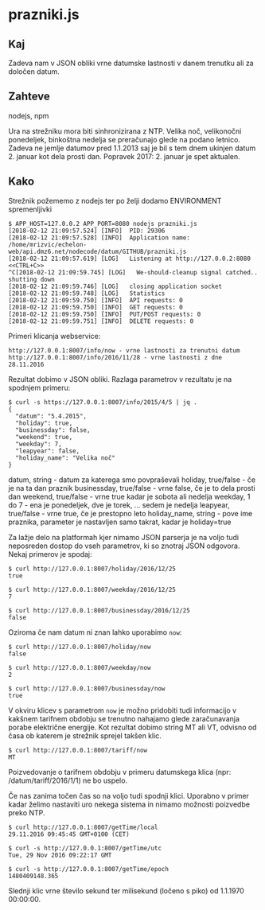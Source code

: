# prazniki.js

## Kaj

Zadeva nam v JSON obliki vrne datumske lastnosti v danem trenutku ali za določen datum.

## Zahteve
nodejs, npm

Ura na strežniku mora biti sinhronizirana z NTP.
Velika noč, velikonočni ponedeljek, binkoštna nedelja se preračunajo glede na podano letnico. Zadeva ne jemlje datumov pred 1.1.2013 saj je bil s tem dnem ukinjen datum 2. januar kot dela prosti dan.
Popravek 2017: 2. januar je spet aktualen.

## Kako

Strežnik požememo z nodejs ter po želji dodamo ENVIRONMENT spremenljivki
```
$ APP_HOST=127.0.0.2 APP_PORT=8080 nodejs prazniki.js
[2018-02-12 21:09:57.524] [INFO]  PID: 29306
[2018-02-12 21:09:57.528] [INFO]  Application name: /home/mrizvic/echelon-web/api.dmz6.net/nodecode/datum/GITHUB/prazniki.js
[2018-02-12 21:09:57.619] [LOG]   Listening at http://127.0.0.2:8080
<<CTRL+C>>
^C[2018-02-12 21:09:59.745] [LOG]   We-should-cleanup signal catched.. shutting down
[2018-02-12 21:09:59.746] [LOG]   closing application socket
[2018-02-12 21:09:59.748] [LOG]   Statistics
[2018-02-12 21:09:59.750] [INFO]  API requests: 0
[2018-02-12 21:09:59.750] [INFO]  GET requests: 0
[2018-02-12 21:09:59.750] [INFO]  PUT/POST requests: 0
[2018-02-12 21:09:59.751] [INFO]  DELETE requests: 0
```

Primeri klicanja webservice:
```
http://127.0.0.1:8007/info/now - vrne lastnosti za trenutni datum
http://127.0.0.1:8007/info/2016/11/28 - vrne lastnosti z dne 28.11.2016
```

Rezultat dobimo v JSON obliki. Razlaga parametrov v rezultatu je na spodnjem primeru:
```
$ curl -s https://127.0.0.1:8007/info/2015/4/5 | jq .
{
  "datum": "5.4.2015",
  "holiday": true,
  "businessday": false,
  "weekend": true,
  "weekday": 7,
  "leapyear": false,
  "holiday_name": "Velika noč"
}
```

datum, string - datum za katerega smo povpraševali
holiday, true/false - če je na ta dan praznik
businessday, true/false - vrne false, če je to dela prosti dan
weekend, true/false - vrne true kadar je sobota ali nedelja
weekday, 1 do 7 - ena je ponedeljek, dve je torek, ... sedem je nedelja
leapyear, true/false - vrne true, če je prestopno leto
holiday_name, string - pove ime praznika, parameter je nastavljen samo takrat, kadar je holiday=true

Za lažje delo na platformah kjer nimamo JSON parserja je na voljo tudi neposreden dostop do vseh parametrov, ki so znotraj JSON odgovora. Nekaj primerov je spodaj:
```
$ curl http://127.0.0.1:8007/holiday/2016/12/25
true

$ curl http://127.0.0.1:8007/weekday/2016/12/25
7

$ curl http://127.0.0.1:8007/businessday/2016/12/25
false
```
Oziroma če nam datum ni znan lahko uporabimo `now`:
```
$ curl http://127.0.0.1:8007/holiday/now
false

$ curl http://127.0.0.1:8007/weekday/now
2

$ curl http://127.0.0.1:8007/businessday/now
true
```
V okviru klicev s parametrom  `now` je možno pridobiti tudi informacijo v kakšnem tarifnem obdobju se trenutno nahajamo glede zaračunavanja porabe električne energije. Kot rezultat dobimo string MT ali VT, odvisno od časa ob katerem je strežnik sprejel takšen klic.
```
$ curl http://127.0.0.1:8007/tariff/now
MT
```
Poizvedovanje o tarifnem obdobju v primeru datumskega klica (npr: /datum/tariff/2016/1/1) ne bo uspelo.

Če nas zanima točen čas so na voljo tudi spodnji klici. Uporabno v primer kadar želimo nastaviti uro nekega sistema in nimamo možnosti poizvedbe preko NTP.
```
$ curl http://127.0.0.1:8007/getTime/local
29.11.2016 09:45:45 GMT+0100 (CET)

$ curl -s http://127.0.0.1:8007/getTime/utc
Tue, 29 Nov 2016 09:22:17 GMT

$ curl -s http://127.0.0.1:8007/getTime/epoch
1480409148.365
```

Slednji klic vrne število sekund ter milisekund (ločeno s piko) od 1.1.1970 00:00:00.

